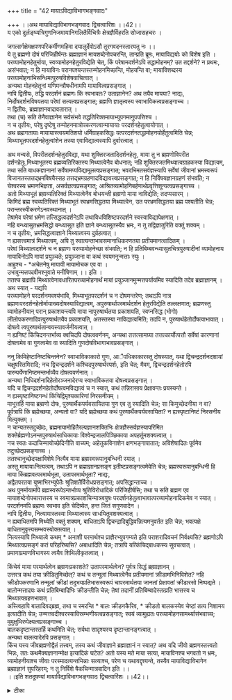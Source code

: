 +++
title = "42 मायाऽविद्याविभागभङ्गवादः"

+++
।।अथ मायाविद्याविभागभङ्गवादः द्विचत्वारिंशः ।।42।।  
य एको दुर्लङ्घ्यत्रिगुणनिजमायानिगलितैर्विचित्रैः क्षेत्रज्ञैर्विहरति सोजासहचरः ।  
  
जगत्सर्गक्षेमक्षपणपरिकर्मीणमहिमा दयालुर्देवोऽसौ तुरगवदनस्तारयतु नः ।।  
ये तु ब्रह्मणो दोषं परिजिहीर्षन्तः ब्रह्माज्ञानं मायशब्देनोपचरन्ति, तान्प्रति ब्रूमः, मायाविद्ययोः को विशेष इति ।  
 परव्यामोहनहेतुर्माया, स्वव्यामोहनहेतुरविद्येति चेत्, किं परेषामदर्शनेऽपि तद्धामोहनम्? उत तद्दर्शने? न प्रथमः, असंभवात्; न हि मायाविनः परानपश्यन्तस्तन्मोहनमिच्छन्ति, मोहयन्ति वा; मायाविशब्दस्य परव्यामोहनाभिसन्धिमत्पुरुषविशेषवाचित्वात् ।  
 अन्यथा मोहनहेतूनां मणिमन्त्रौषधीनामपि मायावित्वप्रसङ्गात् ।  
 नापि द्वितीयः, तद्धि परदर्शनं ब्रह्मणः किं स्वभावतः? उताज्ञानेन? अथ तयैव मायया? नाद्यः, निर्दोषदर्शनविषयतया परेषां सत्यत्वप्रसङ्गात्; ब्रह्मणि ज्ञातृत्वस्य स्वाभाविकत्वप्रसङ्गाच्च ।  
 न द्वितीयः, ब्रह्माज्ञानवादावतारात् ।  
 तथा (च) सति तेनैवाज्ञानेन सर्वसंभवे तद्धतिरिक्तमायाभ्युपगमानुपपत्तिश्च ।  
 न च तृतीयः, परेषु दृष्टेषु तन्मोहनमात्रोपकरणत्वान्मायायाः परदर्शनहेतुत्वायोगात् ।  
 अथ ब्रह्मगतायाः मायायास्त्वयमतिशयो धर्मिग्राहकसिद्धः यत्परदर्शनतद्धामोहनयोर्हेतुत्वमिति चेन्न; मिथ्याभूतपरदर्शनहेतुत्वांशेन तस्या एवाविद्यात्वस्यापि दुर्वारत्वात् ।  
  
अथ मन्यसे, विपरीतदर्शनहेतुरविद्या, यथा शुक्तिरजतादिदर्शनहेतुः, माया तु न ब्रह्मणोविपरीत दर्शनहेतुः,मिथ्याभूतस्य ब्रह्मव्यतिरिक्तस्य मिथ्यात्वेनैव बोधनात्; नहि शुक्तिरजतमिथ्यात्वग्राहकस्या विद्यात्वम्, तथा सति बाधकज्ञानानां सर्वेषामप्यविद्यामूलत्वप्रसङ्गात्; भवदभिमतसर्वज्ञस्यापि सर्वेषां जीवानां भ्रमस्वरूपं विजानतस्तत्तद्भ्रमविषयैस्सह तत्तद्भ्रमग्रहणादविद्यावत्त्वप्रसङ्गात्; न हि निर्विषयज्ञानग्रहणं संभवति; न चेश्वरस्य भ्रमानभिज्ञता, असर्वज्ञत्वप्रसङ्गात्; आश्रितव्यामोहनिबर्हणार्थप्रवृत्तिशून्यत्वप्रसङ्गाच्च ।  
 अतो मिथ्याभूतं ब्रह्मव्यतिरिक्तं मिथ्यात्वेनैव बोधयन्ती ब्रह्मणो माया नाविद्येति; तदप्यसारम् ।  
 किमिदं ब्रह्म स्वव्यतिरिक्तं मिथ्याभूतं स्वभ्रमसिद्धतया मिथ्यात्वेन, उत परभ्रमसिद्धतया ब्रह्म पश्यतीति चेन्न; परान्तरस्वीकरणेऽनवस्थानात् ।  
 तेषामेव परेषां भ्रमेण तत्सिद्धत्वदर्शनेऽपि तथाविधविशिष्टपरदर्शने स्वस्याविद्यापेक्षणात् ।  
 नहि बन्ध्यासुतभ्रमसिद्धो बन्ध्यासुत इति ज्ञाने बन्ध्यासुतस्यैव भ्रमः, न तु तद्विज्ञातुरिति वक्तुं शक्यम् ।  
 न च तृतीयः, भ्रमसिद्धत्वाज्ञाने मिथ्यात्वस्य दुर्ग्रहत्वात् ।  
 न ह्यसत्त्वमात्रं मिथ्यात्वम्, अपि तु स्वात्यन्ताभावसमानाधिकरणतया प्रतीयमानत्वादिकम् ।  
 परेषां मिथ्यात्वदर्शने च न ब्रह्मणः परव्यामोहनेच्छा संभवति; न हि प्रतिबिम्बवन्ध्यासुतचित्रपुरुषादीनां व्यामोहनाय मायाविनोऽपि मायां प्रयुञ्चते; प्रयुञ्जाना वा कथं स्वयमनुन्मत्ताः स्युः ।  
 आहुश्च - *अचेतनेषु मायावी मायामोचक एव वा ।  
 उभावुन्मत्तपदवीमश्नुवाते मनीषिणाम् ।। इति ।  
 ततश्च ब्रह्मापि मिथ्यात्वेनावधारितपरव्यामोहनार्थं मायां प्रयुञ्जानमुन्मत्तपर्यायमिव स्यादिति तदेव ब्रह्माज्ञानम् ।  
 अथ स्यात् - यद्यपि   
परव्यामोहने परदर्शनमवश्यंभावि, मिथ्याभूतपरदर्शनं च न दोषमन्तरेण; तथाऽपि नात्र ब्रह्मणःपरदर्शनहेतोर्मायाख्यदोषस्याविद्यात्वम्, अपुरुषार्थापरमार्थदर्शन हेतुरविद्येति तल्लक्षणात्; ब्रह्मणस्तु व्यामोहनीयान् परान् प्रकाशयन्त्यपि माया नापुरुषार्थतया प्रकाशयति, स्वप्नसिद्ध (भोगो) लीलोपकरणादिवत्पुरुषार्थतयैव प्रकाशयति, अतस्तस्या नाविद्यात्वमिति; तदपि न, पुरुषार्थहेतोर्दोषत्वाभावात् ।  
 दोषत्वे त्वपुरुषार्थतान्वयस्यावर्जनीयत्वात् ।  
 न ह्यनिष्टं किंचिदनन्तर्भाव्य क्वचिदपि दोषत्ववर्णनम्, अन्यथा तत्तत्सामग्र्या तत्तत्कार्योत्पत्तौ सर्वेषां कारणानां दोषत्वमेव वा गुणत्वमेव वा स्यादिति गुणदोषविभागाभावप्रसङ्गात् ।  
  
ननु किमिहेष्टानिष्टचिन्तनेन? स्वाभाविकाकारो गुणः, आैपधिकाकारस्तु दोषस्यात्, यथा द्विचन्द्रदर्शनदशायां चक्षुषस्तिमिरादि; नच द्विचन्द्रदर्शने कश्चिदपुरुषार्थस्पर्शः, इति चेत्; मैवम्, द्विचन्द्रदर्शनहेतोरपि पारम्पर्येणानिष्टमन्तर्भाव्यैव दोषत्ववर्णनात् ।  
 अन्यथा निधिदर्शनादिहेतोरञ्जनादेरप्य स्वाभाविकतया दोषत्वप्रसङ्गात् ।  
 यदि च द्विचन्द्रदर्शनहेतोर्दोषत्वमविद्यात्वं च न स्यात्, कथं तन्निरासाय प्रेक्षावन्तः प्रयस्यन्ते ।  
 न ह्यस्पृष्टानिष्टगन्धं किंचिद्विमृश्यकारिणां निरसनीयम् ।  
 माभूत्तर्हि माया ब्रह्मणो दोषः, पुरुषार्थैकपर्यवसायितया गुण एव तु स्यादिति चेन्न; सा किमुच्छेदनीया न वा? पूर्वत्रापि किं ब्रह्मेच्छया, अन्यतो वा? यदि ब्रह्मेच्छया कथं पुरुषार्थैकपर्यवसायिता? न ह्यस्पृष्टानिष्टं निरसनीय मित्युक्तम् ।  
 न चान्यतस्तदुच्छेदः, ब्रह्ममायामोहितैरल्पज्ञानशक्तिभिः क्षेत्रज्ञैस्सर्वज्ञस्यापरिमित शक्तेर्ब्रह्मणोऽनन्तपुरुषार्थसाधिकायाः विश्वेन्द्रजालपिञ्छिकाया अपहर्तुमशक्यत्वात् ।  
 नच स्वतः कदाचिन्मायोच्छेदिनीति वाच्यम्; अहेतुकविनाशेन क्षणभङ्गापातात्; अविशेषादितः पूर्वमेव तदुच्छेदप्रसङ्गाच्च ।  
 ततश्चानुच्छेदपक्षाविशेषे नित्यैव माया ब्रह्मस्वरूपानुबन्धिनी स्यात् ।  
 अस्तु मायायाःनित्यत्वम्, तथाऽपि न ब्रह्माज्ञानप्रसङ्ग इतीष्टप्रसङ्गत्वमेवेति चेन्न; ब्रह्मस्वरूपानुबन्धिनी हि माया किंब्रह्मवत्परमार्थभूता, उतापरमार्थभूता? नाद्यः,   
अद्वैतपरतया युष्माभिरभ्युपेतैः श्रुतिशतैर्विरोधप्रसङ्गात्; अपसिद्धान्ताच्च ।  
 अथ पुनर्मायामपि ब्रह्मस्वरूपेऽन्तर्भाव्य श्रुतिविरोधादिकं परिजिहीर्षसि; तथा च सति ब्रह्मण एव मायाशब्देनोपचारात्तस्य च स्वमात्रप्रकाशचिन्मात्रवपुषः परदर्शनहेतुत्वाभावात्परव्यामोहनादिकमेव न स्यात् ।  
 परदर्शनमपि ब्रह्मणः स्वभाव इति चेदिष्येत, हन्त जितं सगुणवादेन ।  
 नापि द्वितीयः, नित्यायास्तस्या मिथ्यात्वस्य साधयितुमशक्यत्वात् ।  
 न ह्यबाधितमपि मिथ्येति वक्तुं शक्यम्, बाधिताऽपि द्विचन्द्रादिबुद्धिवन्नित्यमनुवर्तत इति चेन्न; भवत्पक्षे बाधितानुवृत्त्यसम्भवस्योक्तत्वात् ।  
 नित्यस्यापि मिथ्यात्वे कथम् * अनाशी परमार्थश्च प्राज्ञैरभ्युपगम्यते इति पराशरादिवचनं निर्वक्ष्यसि? ब्रह्मणोऽपि मिथ्यात्वप्रसङ्गं कतं परिहरिष्यसि? अबाधादिति चेन्न; तत्रापि यत्किंचिद्बाधकस्य सुवचत्वात् ।  
 प्रमाणाप्रमाणविभागस्य त्वयैव शिथिलीकृतत्वात् ।  
  
किंचेयं माया परमार्थत्वेन ब्रह्मणःप्रकाशते? उतापरमार्थत्वेन? पूर्वत्र सिद्धं ब्रह्माज्ञानम् ।  
 उत्तरत्र कथं तया क्रीडितुमिच्छेत्? कथं च तन्मूलां मिथ्यात्वेनैव प्रतीयमानां क्रीडामभिनिविशेत? नहि क्रीडोपकरणानि तन्मूलां क्रीडां तदुभयप्रतिभासस्वरूपं चापरमार्थतया जानतां प्रेक्षावतां क्रीडारसो निष्पद्यते ।  
 बालोन्मत्तादयः कथं प्रतिबिम्बादिभिः क्रीडन्तीति चेन्न; तेषां तदानीं प्रतिबिम्बादेस्तत्प्रति भासस्य च मिथ्यात्वग्रहणभावात् ।  
 अस्त्विहापि बालादिवद्ब्रह्म, तथा च स्मरन्ति * बालः क्रीडनकैरिव, * क्रीडतो बालकस्येव चेष्टां तत्य निशामय इत्यादीति चेन्न; उन्मत्तवदीश्वरस्याविस्रम्भणीयत्वप्रसङ्गात्; स्वयं व्यामुह्यतः परव्यामोहनसामर्थ्यासंभवाच्च; मुमुक्षुभिरुपेक्ष्यत्वप्रसङ्गाच्च ।  
 बालकदृष्टान्तस्तर्हि कथमिति चेत्; सर्वथा सादृश्यस्य दृष्टान्तानङ्गत्वात् ।  
 अन्यथा बालत्वादेरपि प्रसङ्गात् ।  
 किंच यस्य जीवब्रह्मणोद्वैतं तत्त्वम्, तस्य कथं जीवाज्ञाने ब्रह्माज्ञानं न स्यात्? अथ यदि जीवो ब्रह्मणस्तत्त्वतो भिन्नः, ततः कथमैक्यज्ञानान्मोक्ष इत्यादिकं घटेत? अतो यस्य मते माया सत्या, मायाविनश्च भगवतो न भ्रमः, व्यामोहनीयाश्च जीवाः परस्मादत्यन्तभिन्नाः सत्याश्च, परेण च यथावद्दृश्यन्ते, तस्यैव मायाविद्याविभागेन ब्रह्माज्ञानं सुपरिहरम्; न तु निर्विशे षैकचिन्मात्रवादिन इति ।।  
।।इति शतदूषण्यां मायाविद्याविभागभङ्गवादः द्विचत्वारिंशः ।।42।।

<details><summary>टीका</summary>

ढ्ढेज्ञाृृपूर्वसङ्गत्यैव "दैवीह्येषा गुणमयीमममाया दुरत्यया'' (श्री.भ.गी) इति प्रमाणसिद्धां प्रकृतिमेवमायां वदनर्थात्कर्मभ्रान्तिर्वा विद्येति (+++) त्वा परोक्त माया अविद्या विभागो न सम्भवतीति सूचनेन वादार्थं सङ्गृहणातिः य एक इति । मायेति । ब्रह्मजीवयोनिर्दोषत्व सदोषत्वनिर्वाहकत्वेनाभिमतयोः को विशेष इति पृच्छाम इत्यर्थः । परेति । मायावित्वेनाभि मतब्रह्मापेक्षया परोजीवः अविद्याश्रयत्वेनाभिमतो जीवः स्व शब्दार्थः । ऐन्द्रजालिकव्यामुग्धयोस्तथैव दर्शनादिति भावः । अन्यत्र तथा वैशम्य सत्वेऽपि प्रकृते तन्निराकर्तुं विकल्पयतिः - किमिति । ब्रह्मपरानदृष्टा व्यामोहयति (+++) उत परान् दृष्टेति विकल्पार्थः । नहीति । इच्छाया ज्ञानपूर्वकत्वनियमात्परव्यामोहनेच्छापर ज्ञानपूर्विक वेति भावः । परव्यामोहनेच्छात्वाभावेऽपि परव्यामोहकारित्वादेव ब्रह्मणो मायावित्वं तथा (+++) न परज्ञानावश्यं भाव इत्यत्राहः - मायावीति । अन्यथेति । न च व्यामोहहेतुमत्वं मायावित्वं न च तन्मात्रादाविति वाच्यं । मणिमन्त्राद्याश्रयभूतलाकाशादेरपि मायावित्वापत्तेरिति भावः । स्वाभाविकत्वेति । उपाध्यंतराप्रयुक्तत्वादिति भावः ब्रह्मज्ञानेति अज्ञानस्याश्रयं प्रत्येव मिथ्याभूतपरदर्शन हेतुत्वादिति भावः । तथा सतीति । ब्रह्मणो निर्दोषत्वसिद्धये हि माया कल्पनं । मायाङ्गीकारेऽपि परदर्शनार्थंमज्ञानस्यावश्यकत्वे निर्दोषत्वस्यभग्नत्वात्तत एव सर्वकार्योपपत्तेश्च माया कल्पनीयेत्यर्थः । परेष्विति ऐन्द्रजालिकादौ तथा दर्शनादिति भावः । धर्मिग्राहकेति । इन्द्रो मायाभिः पुरुरूप ईयते(बृ.4.7.19) इति श्रृतिरूपधर्मिग्राहकमानेन मायया नानात्वदर्शने हेतुत्वसिद्धिरित्यर्थः । मिथ्याभूतेति ।व्यामोहन हेतुत्वादिति भावः । विपरीतेति । सत्यतया मिथ्यात्वप्रतीतिहेतुरविद्येत्यर्थः । तथा सतीति । ततश्च तेषामपि बाध्यत्वप्रसङ्गेन बाध्यबाधक व्यवस्थानस्यादित्यर्थः । भवदभिमतेति । यद्यपि व्यधिकरणप्रकारत्वं नास्त्येव तथाप्यनिर्वचनीयविषयत्वं भ्रमत्वमित्यभिप्रायेणोक्तमिति भावः । नहीति । ग्रहणं साक्षात्कारः । ईश्वरज्ञानस्य साक्षात्कारत्वादि(++)श्चितेति निर्वहणं निर्वर्तनं तदर्थप्रवृत्तिश्चा निवर्तनीयमभ्रमज्ञानाभावेन सम्भवतीत्यर्थः । किमिदमिति । किं भ्रमसिद्धतया मिथ्येति जानाति उत परभ्रमसिद्धत्वादिदं मिथ्येति यद्वा भ्रम सिद्धत्वभगृहीत्वा मिथ्यामात्रं जानातीत्यर्थः । परभ्रमसिद्धतयेत्र्यत्र मिथ्यात्वेनेत्यनुषङ्गः । जानातीति सर्वत्र सम्बध्यते । पददर्शनं इति । तस्य मिथ्यार्थदर्शनादिति भावः । मिथ्याभूततया परानपि पश्यतीति न तस्य भ्रमत्वमिति न तदर्थं अविद्यास्वीकार इति शङ्कतेः - परानपीति । स्वस्व भ्रमसिद्धतयैव परेषां सर्वेषां दर्शनेनानवस्थेत्यत्राहः - तेषामेवेति । स्व भ्रमसिद्धेभ्यः परेभ्यः पूर्वं स्वभ्रमस्याभावत्तत्सिद्धत्वेन तद्भ्रमो विशिष्ट भ्रम इति तद्धेतुतया वि(+++) स्यादित्यर्थः । तत्रदृष्टान्तः नहीति । भ्रमसिद्धत्वा ज्ञाने मिथ्यात्वज्ञानं न सम्भवतीत्येतत्प्रतिपादयतिः - नह्यसत्वमिति । स्वात्यन्तेति । स्वात्यन्ताभवेत्येतत्स्वरूपविशेषणं । वस्तुतस्तदधिकरणनिष्ठतयेत्यर्थः । तथा च वस्तुतः स्वात्यन्ताभावाधिकरणे प्रतीयमानत्वमित्यर्थः पर्यवस्यति । प्रतिपन्नोपाधौ निषेध प्रतियोगित्वमादिशब्दार्थः । तथाच तद्ग्राहकज्ञानस्य भ्रमत्वज्ञानाद्भावे उक्तमिथ्यत्वं दुर्गहमिति भावः । परेषामिति । मिथ्यात्वस्या भा(+++)ति भावः । परेषामिति । मिथ्यात्वस्या (+++)ति भआवः । अचेत नेष्विति । अचेतन विषये भ्रामयामीति यः प्रवर्तते भ्रान्तिं मोचयामीति यः प्रवर्तते तावुभौमनीषिभिरुन्मत्ताविति विज्ञायते इत्यर्थः । मनीषिणामिति शेषत्वविवक्षायां "माषाणामग्नि (+++)वत् षष्ठी ।तथापीति ब्रह्मणोनंर्थावह दोष एव परिजिहीर्षत इति भावः । अपुरुषार्थतया शोकादिहेतुत्वेनत्यर्थः । नापुरुषार्थ तयेति । ब्रह्मणि तादृशमेव सत्यपि शोकाद्यभावादिति भावः । ननु भ्रान्तिरूपव (+++)नस्य शोकहेतुत्वं स्यादित्याशङ्क्य नायं नियम इत्यत्राहः - स्वप्नसिद्धस्येति । लोकोपकरणं युवति चन्दनादि सुखसाधनमित्यर्थः । अन्यथेति । अनिष्टहेतुर्दोषः इष्टहेतुर्गुण इति हि गुणदोषविभागः । यदि यत्किञ्चिद्धेतुत्व (+++)मात्रेण दोषत्वं वास्यात् तदा दोषएववा स्याद्गुण एव वा स्यादिति गुणदोषविभागो न स्यादित्यर्थः । ननु माभूदिष्टानिष्टहेतुत्वेन गुणदोषचिन्तनं किन्तु स्वाभाविकास्वाभाविकत्वेनैवानिष्ट हेतुत्वाभावेऽपि द्विचन्द्रादि काचादेर्दोषत्व दर्शनादिति शङ्कतेः - नन्विति । स्वाभाविकतया आगन्तुकतयेत्यर्थः । दोषत्वमिति । अनिष्टपर्यवसायित्वमित्यर्थः । प्रेक्षावन्तइति । प्रेक्षावत्प्रवृत्तेरिष्टानिष्ट प्राप्ति परिहारार्थत्वादिति भावः । ननु स्वतोऽनिष्टत्वाभा साधनत्वान्निवृत्त्यर्थं प्रवर्ततामित्यत्राहः - न हीति । सक्षाद्वा परम्परया वानिष्टत्वं निर्वतनीयता हेतुरिति भावः । ननु यद्यपुरुषार्थ पर्यवसानं दोषत्वेप्रयोजकं तर्हि न भ्रमहेतुत्वमा जनमिति । लीलारसहेतुतया ब्रह्मणोमायागुम एवास्त्विति शङ्कतेः - माभूदिति ।अन्यत इति । जीवेच्छयेत्यर्थः । ब्रह्ममायेति । सर्वज्ञस्सर्वशक्तिरीश्वरः स्वप्रयोजनपर्यवसायिन्यामायया परैरुच्छेदं न सहतेत्यन्यैस्तदभेदो शक्य इत्यर्थः । अस्तुमायायक्षण भङ्ग इत्यत्राहः - अविशेषादिति । ब्रह्मणो मिथ्यत्वं स्यादित्यर्थः । दोषान्तरमाहः - इतः पूर्वमिति परदर्शनमेव न स्यादिति व्यामोहहेतुत्वाभावान्मायात्वमुच्छिद्येतेति भावः । ब्रह्मस्वरूपेन्तर्भाव्येति । ब्रह्मस्वरूपमेवेत्युक्तवेत्यर्थः । किं ब्रह्मण एव परदर्शनरूपत्वमुच्यते उत परदर्शनानाश्रयत्वं नाद्य इत्याहः - तस्य चेति । परदर्शन हेतुत्वाभावादिति अनिर्मोक्षाय (+++) स्वतः परं दर्शनहेतुत्वाभावादित्यर्थः । द्वितीयं शङ्कतेः - परदर्शनमपीति । स्वभावो धर्मः । नित्यैव माया अपरमार्थभूतेति द्वितीयं पक्षदूषयतिः - नापिद्वितीय इति ।बाधितापि माया बाधितानुवृत्तिवशान्नित्यमनुवर्तते अतो नित्या परमार्थभूता चेति शङ्कतेः - बाधितापीति ।द्विचन्द्रधियोऽनुवृत्तिमात्रे दृष्टान्तता । नाशीति । चावधारणे । नाशरहितो नित्यइति यावत् । स परमार्थ एवेत्यर्थः । निर्वक्ष्यसिवहे लुट् । ब्रह्मणोऽपीति । ज्ञानानिवर्त्यत्वाभावेऽपि मिथ्यात्वे ब्रह्मणोऽपि किं न स्यादविशेषादिति भावः । अबाधादिति । ब्रह्मणः प्रपञ्चवन्निषेधाभावादित्यर्थः । किं बाधमात्राभआवो विवक्षितः उत प्रमाणेन बाधविरहः नाद्य इत्याहः - तत्रापीति । सर्वं शून्यमित्यादिवाक्यस्य सुवचत्वा - दित्यर्थः । द्वितीय आहः - प्रमाणेति । उभयोर्नित्यत्वाविशेषादुभयनिषेधस्यापि प्रामाण्यमप्रामाण्यं वा स्यादिति भावः । किञ्च पुरुषार्थतया प्रकाशयन्ति मायेत्युक्तमयुक्तमित्याहः - किञ्चेति । बालोन्मत्तादय (++++) यद्यपि प्रेक्षावतां क्रीडारसानुवृत्तावुक्तायां तदुपरिनेयं शङ्का तथापि क्रीडारसस्य समत्वाच्छङ्गावकाशइति भावः । अस्त्विति । माया यस्मात्कार्यस्य च स्वरूपेण प्रकाशाद्ब्रह्मणःक्रीडाभिनिवेशः तद्रसश्च सम्भवतीति भावः । भगवानेक इति । ब्रह्मणः क्रीडाप्रमाण सिद्धेत्याहः - बाल इति ।तस्य ब्रह्मणः इत्यर्थः । उन्मत्तवदिति । यथार्थदर्शित्व निश्चयाभावेनाप्तत्वसंशयादिति भावः । स्वयं व्यामुह्यत इति । स्वयंमुहयतएव गुरोस्त (+++)देशेन परव्यामोहनिवर्तनमदृष्टमिति चेन्न । गुरोर्यद्यपि मोहमस्ति । तथापि समान विषयव्यामोहवतां तन्निवर्तनं शक्यमिति भावः । अस्तु को दोष इति चेत्तत्राहः - मुमुक्षुभि - रिति । प्रामाण्य निश्चयं विना बह्वायाससाध्य (+++) त्ययोगादिति भावः । सर्वथेति । क्रीडामात्रे दृष्टान्तः । यथा महानसस्य वह्निमत्वमात्रेऽन्यथा पर्वतस्यापि व्यञ्जनवत्व प्रसङ्गादिति भावः । अद्वैतमैक्यमित्यर्थः । इत्यादिकमित्यादिशब्देन वेदान्तानां तत्वावेदक्तवं विवक्षितं । स्व (+++) तु दुरूयाविद्याविद्यार्विभागेन दोष इत्याहः - अत इति ।
वत्सकुलजलधिकौस्तुभनृसिंह गुरुसुतेन सिम्हदेवेन कृतायां शतदूषणीटीकायां द्विचत्वारिंशोवादस्समाप्तः ।।
</details>

